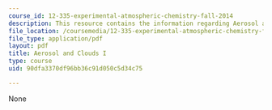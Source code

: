 ```yaml
---
course_id: 12-335-experimental-atmospheric-chemistry-fall-2014
description: This resource contains the information regarding Aerosol and Clouds I.
file_location: /coursemedia/12-335-experimental-atmospheric-chemistry-fall-2014/90dfa3370df96bb36c91d050c5d34c75_MIT12_335F14_Lecture3_1.pdf
file_type: application/pdf
layout: pdf
title: Aerosol and Clouds I
type: course
uid: 90dfa3370df96bb36c91d050c5d34c75

---
```

None